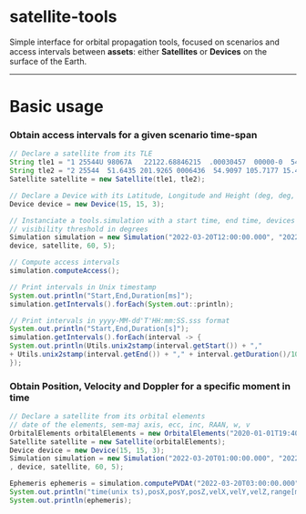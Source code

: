 # satellite-tools

Simple interface for orbital propagation tools, focused on scenarios
and access intervals between **assets**: either **Satellites** or **Devices** on the
surface of the Earth.

---
# Basic usage

### Obtain access intervals for a given scenario time-span
```java
// Declare a satellite from its TLE
String tle1 = "1 25544U 98067A   22122.68846215  .00030457  00000-0  54086-3 0  9994";
String tle2 = "2 25544  51.6435 201.9265 0006436  54.9097 105.7177 15.49915502338120";
Satellite satellite = new Satellite(tle1, tle2);

// Declare a Device with its Latitude, Longitude and Height (deg, deg, meters)
Device device = new Device(15, 15, 3);

// Instanciate a tools.simulation with a start time, end time, devices involved, time step in seconds and 
// visibility threshold in degrees
Simulation simulation = new Simulation("2022-03-20T12:00:00.000", "2022-03-20T15:00:00.000",
device, satellite, 60, 5);

// Compute access intervals
simulation.computeAccess();

// Print intervals in Unix timestamp
System.out.println("Start,End,Duration[ms]");
simulation.getIntervals().forEach(System.out::println);

// Print intervals in yyyy-MM-dd'T'HH:mm:SS.sss format
System.out.println("Start,End,Duration[s]");
simulation.getIntervals().forEach(interval -> {
System.out.println(Utils.unix2stamp(interval.getStart()) + ","
+ Utils.unix2stamp(interval.getEnd()) + "," + interval.getDuration()/1000.0);
});

```
### Obtain Position, Velocity and Doppler for a specific moment in time
```java
// Declare a satellite from its orbital elements
// date of the elements, sem-maj axis, ecc, inc, RAAN, w, v
OrbitalElements orbitalElements = new OrbitalElements("2020-01-01T19:40:00.000",6978135,0,98,310,0,220);
Satellite satellite = new Satellite(orbitalElements);
Device device = new Device(15, 15, 3);
Simulation simulation = new Simulation("2022-03-20T01:00:00.000", "2022-03-20T23:00:00.000"
, device, satellite, 60, 5);

Ephemeris ephemeris = simulation.computePVDAt("2022-03-20T03:00:00.000");
System.out.println("time(unix ts),posX,posY,posZ,velX,velY,velZ,range[m],doppler[m/s]");
System.out.println(ephemeris);

```